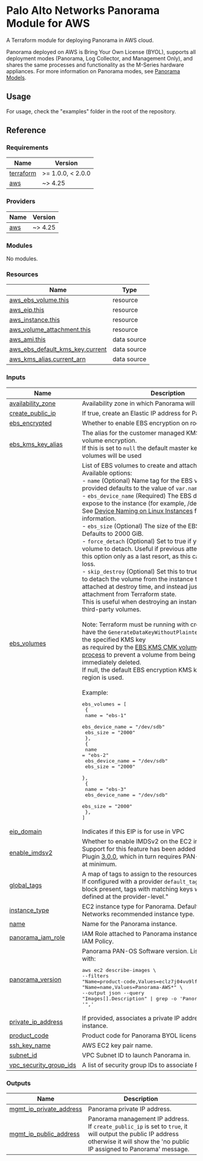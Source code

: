 # Palo Alto Networks Panorama Module for AWS

A Terraform module for deploying Panorama in AWS cloud.

Panorama deployed on AWS is Bring Your Own License (BYOL), supports all deployment modes (Panorama, Log Collector, and Management Only), and shares the same processes and functionality as the M-Series hardware appliances. For more information on Panorama modes, see [Panorama Models](https://docs.paloaltonetworks.com/panorama/10-2/panorama-admin/panorama-overview/panorama-models).

## Usage

For usage, check the "examples" folder in the root of the repository.

## Reference
<!-- BEGINNING OF PRE-COMMIT-TERRAFORM DOCS HOOK -->
### Requirements

| Name | Version |
|------|---------|
| <a name="requirement_terraform"></a> [terraform](#requirement\_terraform) | >= 1.0.0, < 2.0.0 |
| <a name="requirement_aws"></a> [aws](#requirement\_aws) | ~> 4.25 |

### Providers

| Name | Version |
|------|---------|
| <a name="provider_aws"></a> [aws](#provider\_aws) | ~> 4.25 |

### Modules

No modules.

### Resources

| Name | Type |
|------|------|
| [aws_ebs_volume.this](https://registry.terraform.io/providers/hashicorp/aws/latest/docs/resources/ebs_volume) | resource |
| [aws_eip.this](https://registry.terraform.io/providers/hashicorp/aws/latest/docs/resources/eip) | resource |
| [aws_instance.this](https://registry.terraform.io/providers/hashicorp/aws/latest/docs/resources/instance) | resource |
| [aws_volume_attachment.this](https://registry.terraform.io/providers/hashicorp/aws/latest/docs/resources/volume_attachment) | resource |
| [aws_ami.this](https://registry.terraform.io/providers/hashicorp/aws/latest/docs/data-sources/ami) | data source |
| [aws_ebs_default_kms_key.current](https://registry.terraform.io/providers/hashicorp/aws/latest/docs/data-sources/ebs_default_kms_key) | data source |
| [aws_kms_alias.current_arn](https://registry.terraform.io/providers/hashicorp/aws/latest/docs/data-sources/kms_alias) | data source |

### Inputs

| Name | Description | Type | Default | Required |
|------|-------------|------|---------|:--------:|
| <a name="input_availability_zone"></a> [availability\_zone](#input\_availability\_zone) | Availability zone in which Panorama will be deployed. | `string` | n/a | yes |
| <a name="input_create_public_ip"></a> [create\_public\_ip](#input\_create\_public\_ip) | If true, create an Elastic IP address for Panorama. | `bool` | `false` | no |
| <a name="input_ebs_encrypted"></a> [ebs\_encrypted](#input\_ebs\_encrypted) | Whether to enable EBS encryption on root volume. | `bool` | `true` | no |
| <a name="input_ebs_kms_key_alias"></a> [ebs\_kms\_key\_alias](#input\_ebs\_kms\_key\_alias) | The alias for the customer managed KMS key to use for volume encryption.<br>If this is set to `null` the default master key that protects EBS volumes will be used | `string` | `null` | no |
| <a name="input_ebs_volumes"></a> [ebs\_volumes](#input\_ebs\_volumes) | List of EBS volumes to create and attach to Panorama.<br>Available options:<br>- `name`              (Optional) Name tag for the EBS volume. If not provided defaults to the value of `var.name`.<br>- `ebs_device_name`   (Required) The EBS device name to expose to the instance (for example, /dev/sdh or xvdh). <br>See [Device Naming on Linux Instances](https://docs.aws.amazon.com/AWSEC2/latest/UserGuide/device_naming.html#available-ec2-device-names) for more information.<br>- `ebs_size`          (Optional) The size of the EBS volume in GiBs. Defaults to 2000 GiB.<br>- `force_detach`      (Optional) Set to true if you want to force the volume to detach. Useful if previous attempts failed, but use this option only as a last resort, as this can result in data loss.<br>- `skip_destroy`      (Optional) Set this to true if you do not wish to detach the volume from the instance to which it is attached at destroy time, and instead just remove the attachment from Terraform state. <br>This is useful when destroying an instance attached to third-party volumes.<br><br>Note: Terraform must be running with credentials which have the `GenerateDataKeyWithoutPlaintext` permission on the specified KMS key <br>as required by the [EBS KMS CMK volume provisioning process](https://docs.aws.amazon.com/kms/latest/developerguide/services-ebs.html#ebs-cmk) to prevent a volume from being created and almost immediately deleted.<br>If null, the default EBS encryption KMS key in the current region is used.<br><br>Example:<pre>ebs_volumes = [<br>  {<br>    name              = "ebs-1"<br>    ebs_device_name   = "/dev/sdb"<br>    ebs_size          = "2000"<br>  },<br>  {<br>    name              = "ebs-2"<br>    ebs_device_name   = "/dev/sdb"<br>    ebs_size          = "2000"<br>  },<br>  {<br>    name              = "ebs-3"<br>    ebs_device_name   = "/dev/sdb"<br>    ebs_size          = "2000"<br>  },<br>]</pre> | `list(any)` | `[]` | no |
| <a name="input_eip_domain"></a> [eip\_domain](#input\_eip\_domain) | Indicates if this EIP is for use in VPC | `string` | `"vpc"` | no |
| <a name="input_enable_imdsv2"></a> [enable\_imdsv2](#input\_enable\_imdsv2) | Whether to enable IMDSv2 on the EC2 instance.<br>Support for this feature has been added in VM-Series Plugin [3.0.0](https://docs.paloaltonetworks.com/plugins/vm-series-and-panorama-plugins-release-notes/vm-series-plugin/vm-series-plugin-30/vm-series-plugin-300#id126d0957-95d7-4b29-9147-fff20027986e), which in turn requires PAN-OS version 10.2.0 at minimum. | `string` | `false` | no |
| <a name="input_global_tags"></a> [global\_tags](#input\_global\_tags) | A map of tags to assign to the resources.<br>If configured with a provider `default_tags` configuration block present, tags with matching keys will overwrite those defined at the provider-level." | `map(any)` | `{}` | no |
| <a name="input_instance_type"></a> [instance\_type](#input\_instance\_type) | EC2 instance type for Panorama. Default set to Palo Alto Networks recommended instance type. | `string` | `"c5.4xlarge"` | no |
| <a name="input_name"></a> [name](#input\_name) | Name for the Panorama instance. | `string` | `"pan-panorama"` | no |
| <a name="input_panorama_iam_role"></a> [panorama\_iam\_role](#input\_panorama\_iam\_role) | IAM Role attached to Panorama instance contained curated IAM Policy. | `string` | n/a | yes |
| <a name="input_panorama_version"></a> [panorama\_version](#input\_panorama\_version) | Panorama PAN-OS Software version. List published images with:<pre>aws ec2 describe-images \\<br>--filters "Name=product-code,Values=eclz7j04vu9lf8ont8ta3n17o" "Name=name,Values=Panorama-AWS*" \\<br>--output json --query "Images[].Description" \| grep -o 'Panorama-AWS-.*' \| tr -d '",'</pre> | `string` | `"10.1.5"` | no |
| <a name="input_private_ip_address"></a> [private\_ip\_address](#input\_private\_ip\_address) | If provided, associates a private IP address to the Panorama instance. | `string` | `null` | no |
| <a name="input_product_code"></a> [product\_code](#input\_product\_code) | Product code for Panorama BYOL license. | `string` | `"eclz7j04vu9lf8ont8ta3n17o"` | no |
| <a name="input_ssh_key_name"></a> [ssh\_key\_name](#input\_ssh\_key\_name) | AWS EC2 key pair name. | `string` | n/a | yes |
| <a name="input_subnet_id"></a> [subnet\_id](#input\_subnet\_id) | VPC Subnet ID to launch Panorama in. | `string` | n/a | yes |
| <a name="input_vpc_security_group_ids"></a> [vpc\_security\_group\_ids](#input\_vpc\_security\_group\_ids) | A list of security group IDs to associate Panorama with. | `list(any)` | `[]` | no |

### Outputs

| Name | Description |
|------|-------------|
| <a name="output_mgmt_ip_private_address"></a> [mgmt\_ip\_private\_address](#output\_mgmt\_ip\_private\_address) | Panorama private IP address. |
| <a name="output_mgmt_ip_public_address"></a> [mgmt\_ip\_public\_address](#output\_mgmt\_ip\_public\_address) | Panorama management IP address. If `create_public_ip` is set to `true`, it will output the public IP address otherwise it will show the 'no public IP assigned to Panorama' message. |
<!-- END OF PRE-COMMIT-TERRAFORM DOCS HOOK -->
